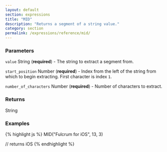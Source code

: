 ```yaml
---
layout: default
section: expressions
title: "MID"
description: "Returns a segment of a string value."
category: section
permalink: /expressions/reference/mid/
---
```


### Parameters

`value` String (__required__) - The string to extract a segment from.

`start_position` Number (__required__) - Index from the left of the string from which to begin extracting. First character is index `1`.

`number_of_characters` Number (__required__) - Number of characters to extract.

### Returns

String

### Examples

{% highlight js %}
MID("Fulcrum for iOS", 13, 3)

// returns iOS
{% endhighlight %}